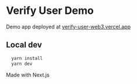 # Verify User Demo

Demo app deployed at [verify-user-web3.vercel.app](https://verify-user-web3.vercel.app/)

## Local dev
```bash
  yarn install
  yarn dev
```

Made with Next.js